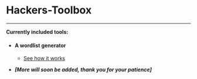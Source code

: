 # Hackers-Toolbox

---

**Currently included tools:**

* #### A wordlist generator
  
  * [See how it works](/DictionaryGen/Algorithm.md)
    <br />
* **_*[More will soon be added, thank you for your patience]*_**

